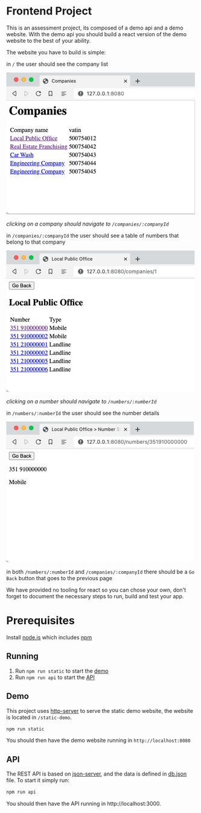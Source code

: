 # Frontend Project

This is an assessment project, its composed of a demo api and a demo website. With the demo api you should build a react version of the demo website to the best of your ability.

The website you have to build is simple:

in `/` the user should see the company list

![Companies](companies.png "Companies")

*clicking on a company should navigate to `/companies/:companyId`*

in `/companies/:companyId` the user should see a table of numbers that belong to that company

![Local Public Office](companynums.png "Local Public Office")

*clicking on a number should navigate to `/numbers/:numberId`*

in `/numbers/:numberId` the user should see the number details

![351910000000](num.png "351910000000")

in both `/numbers/:numberId` and `/companies/:companyId` there should be a `Go Back` button that goes to the previous page

We have provided no tooling for react so you can chose your own, don't forget to document the necessary steps to run, build and test your app.

# Prerequisites
Install [node.js](https://nodejs.org/en/) which includes [npm](https://npmjs.com)

## Running

1. Run `npm run static` to start the [demo](#demo)
1. Run `npm run api` to start the [API](#api)

## Demo

This project uses [http-server](https://www.npmjs.com/package/http-server) to serve the static demo website, the website is located in `/static-demo`.

```bash
npm run static
```

You should then have the demo website running in `http://localhost:8080`

## API

The REST API is based on [json-server](https://www.npmjs.com/package/), and the data is defined in [db.json](db.json) file. To start it simply run:

```bash
npm run api
```

You should then have the API running in http://localhost:3000.
